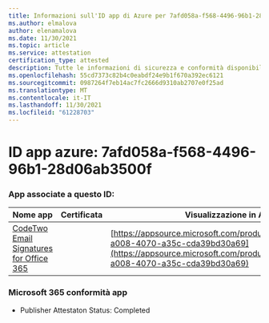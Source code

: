 ```yaml
---
title: Informazioni sull'ID app di Azure per 7afd058a-f568-4496-96b1-28d06ab3500f
ms.author: elmalova
author: elenamalova
ms.date: 11/30/2021
ms.topic: article
ms.service: attestation
certification_type: attested
description: Tutte le informazioni di sicurezza e conformità disponibili per 7afd058a-f568-4496-96b1-28d06ab3500f.
ms.openlocfilehash: 55cd7373c82b4c0eabdf24e9b1f670a392ec6121
ms.sourcegitcommit: 0987264f7eb14ac7fc2666d9310ab2707e0f25ad
ms.translationtype: MT
ms.contentlocale: it-IT
ms.lasthandoff: 11/30/2021
ms.locfileid: "61228703"
---
```

# <a name="azure-app-id-7afd058a-f568-4496-96b1-28d06ab3500f"></a>ID app azure: 7afd058a-f568-4496-96b1-28d06ab3500f


### <a name="apps-associated-with-this-id"></a>App associate a questo ID:
| **Nome app** | **Certificata** | **Visualizzazione in AppSource** |
|--------------|---------------|-----------------------|
| [CodeTwo Email Signatures for Office 365](https://docs.microsoft.com/microsoft-365-app-certification/forward/codetwo.3d2daeb9-a008-4070-a35c-cda39bd30a69) |  | [https://appsource.microsoft.com/product/office/codetwo.3d2daeb9-a008-4070-a35c-cda39bd30a69](https://appsource.microsoft.com/product/office/codetwo.3d2daeb9-a008-4070-a35c-cda39bd30a69) |

### <a name="microsoft-365-app-compliance-status"></a>Microsoft 365 conformità app
- Publisher Attestaton Status: Completed
